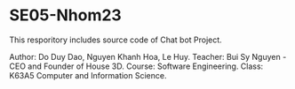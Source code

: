 # SE05-Nhom23
This resporitory includes source code of Chat bot Project.

Author: Do Duy Dao, Nguyen Khanh Hoa, Le Huy.
Teacher: Bui Sy Nguyen - CEO and Founder of House 3D.
Course: Software Engineering.
Class: K63A5 Computer and Information Science.

